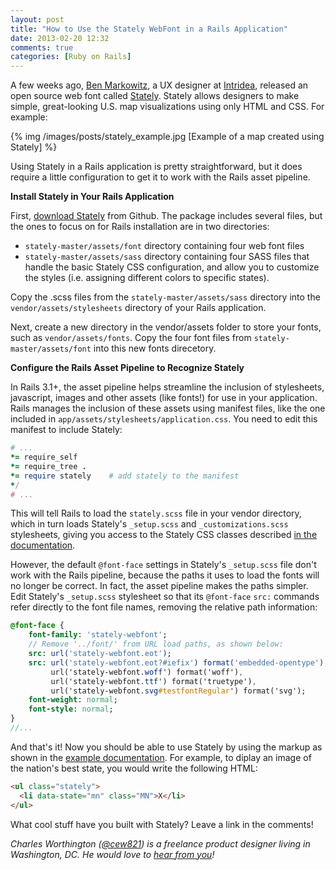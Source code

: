 ```yaml
---
layout: post
title: "How to Use the Stately WebFont in a Rails Application"
date: 2013-02-20 12:32
comments: true
categories: [Ruby on Rails]
---
```


A few weeks ago, [Ben Markowitz](https://twitter.com/bpmarkowitz), a UX designer at [Intridea](http://www.intridea.com/), released an open source web font called [Stately](http://intridea.github.com/stately/). Stately allows designers to make simple, great-looking U.S. map visualizations using only HTML and CSS. For example:

{% img /images/posts/stately_example.jpg [Example of a map created using Stately] %}

Using Stately in a Rails application is pretty straightforward, but it does require a little configuration to get it to work with the Rails asset pipeline.

<!-- more -->

**Install Stately in Your Rails Application**

First, [download Stately](https://github.com/intridea/stately) from Github. The package includes several files, but the ones to focus on for Rails installation are in two directories:

+ `stately-master/assets/font` directory containing four web font files
+ `stately-master/assets/sass` directory containing four SASS files that handle the basic Stately CSS configuration, and allow you to customize the styles (i.e. assigning different colors to specific states).

Copy the .scss files from the `stately-master/assets/sass` directory into the `vendor/assets/stylesheets` directory of your Rails application.

Next, create a new directory in the vendor/assets folder to store your fonts, such as `vendor/assets/fonts`. Copy the four font files from `stately-master/assets/font` into this new fonts direcetory.

**Configure the Rails Asset Pipeline to Recognize Stately**

In Rails 3.1+, the asset pipeline helps streamline the inclusion of stylesheets, javascript, images and other assets (like fonts!) for use in your application. Rails manages the inclusion of these assets using manifest files, like the one included in `app/assets/stylesheets/application.css`. You need to edit this manifest to include Stately:

``` ruby Add Stately to the manifest file (app/assets/stylesheets/application.css)
# ...
*= require_self
*= require_tree .
*= require stately    # add stately to the manifest
*/
# ...
```

This will tell Rails to load the `stately.scss` file in your vendor directory, which in turn loads Stately's `_setup.scss` and `_customizations.scss` stylesheets, giving you access to the Stately CSS classes described [in the documentation](https://github.com/intridea/stately).

However, the default `@font-face` settings in Stately's `_setup.scss` file don't work with the Rails pipeline, because the paths it uses to load the fonts will no longer be correct. In fact, the asset pipeline makes the paths simpler. Edit Stately's `_setup.scss` stylesheet so that its `@font-face` `src:` commands refer directly to the font file names, removing the relative path information:

``` sass Edit Stately's @font-face Command (vendor/assets/stylesheets/_setup.scss)
@font-face {
    font-family: 'stately-webfont';
    // Remove '../font/' from URL load paths, as shown below:
    src: url('stately-webfont.eot');     
    src: url('stately-webfont.eot?#iefix') format('embedded-opentype'),
         url('stately-webfont.woff') format('woff'),
         url('stately-webfont.ttf') format('truetype'),
         url('stately-webfont.svg#testfontRegular') format('svg');
    font-weight: normal;
    font-style: normal;
}
//...
```

And that's it! Now you should be able to use Stately by using the markup as shown in the [example documentation](https://github.com/intridea/stately). For example, to diplay an image of the nation's best state, you would write the following HTML:

``` html How to use Stately In Your Markup
<ul class="stately"> 
  <li data-state="mn" class="MN">X</li>
</ul>
```

What cool stuff have you built with Stately? Leave a link in the comments!

*Charles Worthington (<a href="http://www.twitter.com/cew821" title="Twitter">@cew821</a>) is a freelance product designer living in Washington, DC. He would love to <a href="mailto:%63%6f%6e%74%61%63%74@%67%72%61%79%64%75%63%6b%6c%61%62%73.%63%6f%6d" title="Email Us">hear from you</a>!*
